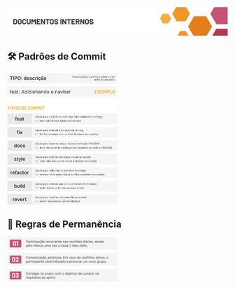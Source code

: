 <img src="../img/capa_documentos.png">

<br>

## 🛠️ Padrões de Commit
<img src="../img/card_padrao.png" style="width: 50%">

<br>

## 💛 Regras de Permanência
<img src="../img/card_regras.png" style="width: 50%">
